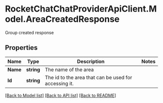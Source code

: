 # RocketChatChatProviderApiClient.Model.AreaCreatedResponse
Group created response

## Properties

Name | Type | Description | Notes
------------ | ------------- | ------------- | -------------
**Name** | **string** | The name of the area | 
**Id** | **string** | The id to the area that can be used for accessing it. | 

[[Back to Model list]](../README.md#documentation-for-models) [[Back to API list]](../README.md#documentation-for-api-endpoints) [[Back to README]](../README.md)

